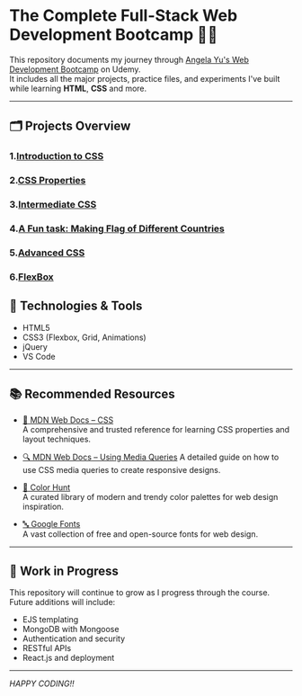 # The Complete Full-Stack Web Development Bootcamp 🧑‍💻

This repository documents my journey through [Angela Yu's Web Development Bootcamp](https://www.udemy.com/course/the-complete-web-development-bootcamp/) on Udemy.  
It includes all the major projects, practice files, and experiments I've built while learning **HTML**, **CSS** and more.

---

## 🗂️ Projects Overview

### 1.[Introduction to CSS](https://github.com/Shreya-Sikder/Udemy-WebDevelopment/tree/main/Basics%20of%20CSS)
### 2.[CSS Properties](https://github.com/Shreya-Sikder/Udemy-WebDevelopment/tree/main/CSS%20Properties)
### 3.[Intermediate CSS](https://github.com/Shreya-Sikder/Udemy-WebDevelopment/tree/main/Intermediate%20CSS)
### 4.[A Fun task: Making Flag of Different Countries](https://github.com/Shreya-Sikder/Udemy-WebDevelopment/tree/main/Flag)
### 5.[Advanced CSS](https://github.com/Shreya-Sikder/Udemy-WebDevelopment/tree/main/Advanced%20CSS)
### 6.[FlexBox](https://github.com/Shreya-Sikder/Udemy-WebDevelopment/tree/main/Flexbox)



## 🧰 Technologies & Tools

- HTML5  
- CSS3 (Flexbox, Grid, Animations)  
- jQuery  
- VS Code  

---

## 📚 Recommended Resources

- [📘 MDN Web Docs – CSS](https://developer.mozilla.org/en-US/docs/Web/CSS)  
  A comprehensive and trusted reference for learning CSS properties and layout techniques.
- [🔍 MDN Web Docs – Using Media Queries](https://developer.mozilla.org/en-US/docs/Web/CSS/CSS_media_queries/Using_media_queries)
  A detailed guide on how to use CSS media queries to create responsive designs.
- [🎨 Color Hunt](https://colorhunt.co/)  
  A curated library of modern and trendy color palettes for web design inspiration.

- [🔤 Google Fonts](https://fonts.google.com/)  
  A vast collection of free and open-source fonts for web design.


---

## 🚀 Work in Progress

This repository will continue to grow as I progress through the course.  
Future additions will include:
- EJS templating
- MongoDB with Mongoose
- Authentication and security
- RESTful APIs
- React.js and deployment

---
*HAPPY CODING!!*
